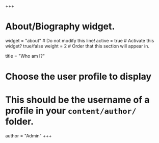 +++
# About/Biography widget.
widget = "about"  # Do not modify this line!
active = true  # Activate this widget? true/false
weight = 2  # Order that this section will appear in.

title = "Who am I?"

# Choose the user profile to display
# This should be the username of a profile in your `content/author/` folder.
author = "Admin"
+++